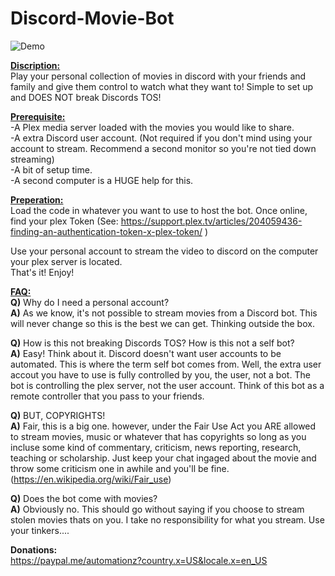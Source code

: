 # Discord-Movie-Bot

![Demo](https://media.giphy.com/media/v1.Y2lkPTc5MGI3NjExMjVlNmQ4YTZhNDFiMmYwMjhhYzAxOWE5MjJiZTI2MWI4ZTIyYjNjZSZjdD1n/6zkw5esxBiGtcAQjrq/giphy.gif)

<b><u>Discription:</u></b>  
Play your personal collection of movies in discord with your friends and family and give them control to watch what they want to! Simple to set up and DOES NOT break Discords TOS!

<b><u>Prerequisite:</u></b>  
-A Plex media server loaded with the movies you would like to share.  
-A extra Discord user account. (Not required if you don't mind using your account to stream. Recommend a second monitor so you're not tied down streaming)  
-A bit of setup time.   
-A second computer is a HUGE help for this.  

<b><u>Preperation:</u></b>  
Load the code in whatever you want to use to host the bot. Once online, find your plex Token (See: https://support.plex.tv/articles/204059436-finding-an-authentication-token-x-plex-token/ )  

Use your personal account to stream the video to discord on the computer your plex server is located.  
That's it! Enjoy!  


<b><u>FAQ:</u></b>  
<b>Q)</b> Why do I need a personal account?  
<b>A)</b> As we know, it's not possible to stream movies from a Discord bot. This will never change so this is the best we can get. Thinking outside the box.  
  
<b>Q)</b> How is this not breaking Discords TOS? How is this not a self bot?  
<b>A)</b> Easy! Think about it. Discord doesn't want user accounts to be automated. This is where the term self bot comes from. Well, the extra user accout you have to use is fully controlled by you, the user, not a bot. The bot is controlling the plex server, not the user account. Think of this bot as a remote controller that you pass to your friends.  

<b>Q)</b> BUT, COPYRIGHTS!  
<b>A)</B> Fair, this is a big one. however, under the Fair Use Act you ARE allowed to stream movies, music or whatever that has copyrights so long as you incluse some kind of commentary, criticism, news reporting, research, teaching or scholarship.  Just keep your chat ingaged about the movie and throw some criticism one in awhile and you'll be fine. (https://en.wikipedia.org/wiki/Fair_use)  

<b>Q)</b> Does the bot come with movies?  
<b>A)</B> Obviously no. This should go without saying if you choose to stream stolen movies thats on you. I take no responsibility for what you stream. Use your tinkers....  

<b>Donations:</b>  
https://paypal.me/automationz?country.x=US&locale.x=en_US
